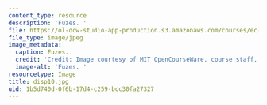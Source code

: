 ```yaml
---
content_type: resource
description: 'Fuzes. '
file: https://ol-ocw-studio-app-production.s3.amazonaws.com/courses/ec-s06-design-for-demining-spring-2007/1b5d740d0f6b17d4c259bcc30fa27327_disp10.jpg
file_type: image/jpeg
image_metadata:
  caption: Fuzes.
  credit: 'Credit: Image courtesy of MIT OpenCourseWare, course staff, and students.'
  image-alt: 'Fuzes. '
resourcetype: Image
title: disp10.jpg
uid: 1b5d740d-0f6b-17d4-c259-bcc30fa27327
---
```

